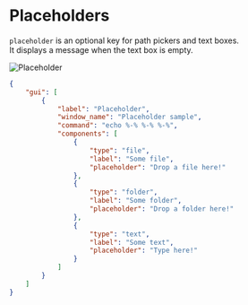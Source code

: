 # Placeholders

`placeholder` is an optional key for path pickers and text boxes.  
It displays a message when the text box is empty.  

![Placeholder](https://github.com/matyalatte/tuw/assets/69258547/760a7df6-babf-4479-a7bc-059249e2cedb)

```json
{
    "gui": [
        {
            "label": "Placeholder",
            "window_name": "Placeholder sample",
            "command": "echo %-% %-% %-%",
            "components": [
                {
                    "type": "file",
                    "label": "Some file",
                    "placeholder": "Drop a file here!"
                },
                {
                    "type": "folder",
                    "label": "Some folder",
                    "placeholder": "Drop a folder here!"
                },
                {
                    "type": "text",
                    "label": "Some text",
                    "placeholder": "Type here!"
                }
            ]
        }
    ]
}
```
